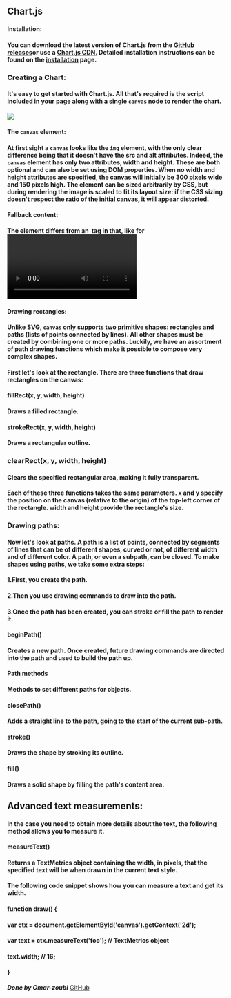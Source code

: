 ## Chart.js
#### Installation:
#### You can download the latest version of Chart.js from the [GitHub releases](https://github.com/chartjs/Chart.js/releases/tag/v2.9.4)or use a [Chart.js CDN.](https://www.jsdelivr.com/package/npm/chart.js) Detailed installation instructions can be found on the [installation](https://www.chartjs.org/docs/latest/getting-started/installation.html) page.
 
 ### Creating a Chart:
 #### It's easy to get started with Chart.js. All that's required is the script included in your page along with a single `canvas` node to render the chart.
 ![](https://www.developerdrive.com/wp-content/uploads/2019/07/chartjs-pie-chart-js.jpg)

 #### The `canvas` element:

 #### At first sight a `canvas` looks like the `img` element, with the only clear difference being that it doesn't have the src and alt attributes. Indeed, the `canvas` element has only two attributes, width and height. These are both optional and can also be set using DOM properties. When no width and height attributes are specified, the canvas will initially be 300 pixels wide and 150 pixels high. The element can be sized arbitrarily by CSS, but during rendering the image is scaled to fit its layout size: if the CSS sizing doesn't respect the ratio of the initial canvas, it will appear distorted.

#### Fallback content:
 #### The <canvas> element differs from an <img> tag in that, like for <video>, <audio>, or <picture> elements, it is easy to define some fallback content, to be displayed in older browsers not supporting it, like versions of Internet Explorer earlier than version 9 or textual browsers. You should always provide fallback content to be displayed by those browsers. Providing fallback content is very straightforward: just insert the alternate content inside the `canvas` element. Browsers that don't support `canvas` will ignore the container and render the fallback content inside it. Browsers that do support `canvas` will ignore the content inside the container, and just render the canvas normally.

#### Drawing rectangles:
#### Unlike SVG, `canvas` only supports two primitive shapes: rectangles and paths (lists of points connected by lines). All other shapes must be created by combining one or more paths. Luckily, we have an assortment of path drawing functions which make it possible to compose very complex shapes.

#### First let's look at the rectangle. There are three functions that draw rectangles on the canvas:

#### fillRect(x, y, width, height)
#### Draws a filled rectangle.
#### strokeRect(x, y, width, height)
#### Draws a rectangular outline.
### clearRect(x, y, width, height)
#### Clears the specified rectangular area, making it fully transparent.
#### Each of these three functions takes the same parameters. x and y specify the position on the canvas (relative to the origin) of the top-left corner of the rectangle. width and height provide the rectangle's size.

### Drawing paths:
#### Now let's look at paths. A path is a list of points, connected by segments of lines that can be of different shapes, curved or not, of different width and of different color. A path, or even a subpath, can be closed. To make shapes using paths, we take some extra steps:
#### 1.First, you create the path.
#### 2.Then you use drawing commands to draw into the path.
#### 3.Once the path has been created, you can stroke or fill the path to render it.

#### beginPath()
#### Creates a new path. Once created, future drawing commands are directed into the path and used to build the path up.
#### Path methods
#### Methods to set different paths for objects.
#### closePath()
#### Adds a straight line to the path, going to the start of the current sub-path.
#### stroke()
#### Draws the shape by stroking its outline.
#### fill()
#### Draws a solid shape by filling the path's content area.

## Advanced text measurements:
#### In the case you need to obtain more details about the text, the following method allows you to measure it.
#### measureText()
#### Returns a TextMetrics object containing the width, in pixels, that the specified text will be when drawn in the current text style.
#### The following code snippet shows how you can measure a text and get its width.

#### function draw() {
####   var ctx = document.getElementById('canvas').getContext('2d');
####   var text = ctx.measureText('foo'); // TextMetrics object
####   text.width; // 16;
#### }

***Done by Omar-zoubi***
[GitHub](https://github.com/Omar-zoubi)